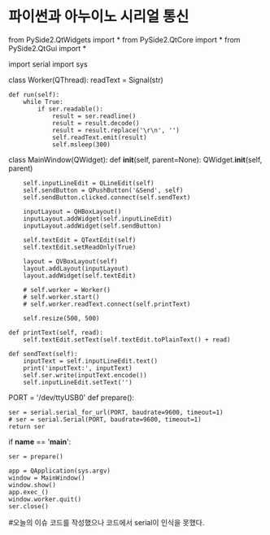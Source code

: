 # 파이썬과 아누이노 시리얼 통신
from PySide2.QtWidgets import *
from PySide2.QtCore import *
from PySide2.QtGui import *

import serial
import sys

class Worker(QThread):
    readText = Signal(str)

    def run(self):
        while True:
            if ser.readable():
                result = ser.readline()
                result = result.decode()
                result = result.replace('\r\n', '')
                self.readText.emit(result)
                self.msleep(300)

class MainWindow(QWidget):
    def __init__(self, parent=None):
        QWidget.__init__(self, parent)

        self.inputLineEdit = QLineEdit(self)
        self.sendButton = QPushButton('&Send', self)
        self.sendButton.clicked.connect(self.sendText)

        inputLayout = QHBoxLayout()
        inputLayout.addWidget(self.inputLineEdit)
        inputLayout.addWidget(self.sendButton)

        self.textEdit = QTextEdit(self)
        self.textEdit.setReadOnly(True)

        layout = QVBoxLayout(self)
        layout.addLayout(inputLayout)
        layout.addWidget(self.textEdit)

        # self.worker = Worker()
        # self.worker.start()
        # self.worker.readText.connect(self.printText)

        self.resize(500, 500)

    def printText(self, read):
        self.textEdit.setText(self.textEdit.toPlainText() + read)

    def sendText(self):
        inputText = self.inputLineEdit.text()
        print('inputText:', inputText)
        self.ser.write(inputText.encode())
        self.inputLineEdit.setText('')

PORT = '/dev/ttyUSB0'
def prepare():

    ser = serial.serial_for_url(PORT, baudrate=9600, timeout=1)
    # ser = serial.Serial(PORT, baudrate=9600, timeout=1)
    return ser

if __name__ == '__main__':

    ser = prepare()

    app = QApplication(sys.argv)
    window = MainWindow()
    window.show()
    app.exec_()
    window.worker.quit()
    ser.close()
    
 #오늘의 이슈
 코드를 작성했으나 코드에서 serial이 인식을 못했다.
